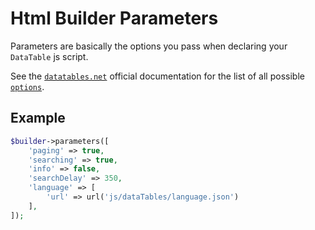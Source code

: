 # Html Builder Parameters

Parameters are basically the options you pass when declaring your `DataTable` js script.

See the [`datatables.net`](https://datatables.net) official documentation for the list of all possible [`options`](https://datatables.net/reference/option/).


## Example
```php
$builder->parameters([
	'paging' => true,
	'searching' => true,
	'info' => false,
	'searchDelay' => 350,
	'language' => [
		'url' => url('js/dataTables/language.json')
	],
]);
```